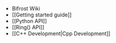 * Bifrost Wiki
 * [[Getting started guide]]
 * [[Python API]]
 * [[Ring() API]]
 * [[C++ Development|Cpp Development]]
